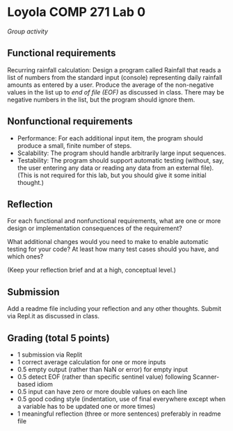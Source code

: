 # Loyola COMP 271 Lab 0

*Group activity*

## Functional requirements

Recurring rainfall calculation: Design a program called Rainfall that reads a list of numbers from the standard input (console) representing daily rainfall amounts as entered by a user. Produce the average of the non-negative values in the list up to *end of file (EOF)* as discussed in class. There may be negative numbers in the list, but the program should ignore them.

## Nonfunctional requirements

- Performance: For each additional input item, the program should produce a small, finite number of steps.
- Scalability: The program should handle arbitrarily large input sequences.
- Testability: The program should support automatic testing (without, say, the user entering any data or reading any data from an external file). (This is not required for this lab, but you should give it some initial thought.)

## Reflection

For each functional and nonfunctional requirements, what are one or more design or implementation consequences of the requirement?

What additional changes would you need to make to enable automatic testing for your code? At least how many test cases should you have, and which ones?

(Keep your reflection brief and at a high, conceptual level.)

## Submission

Add a readme file including your reflection and any other thoughts. Submit via Repl.it as discussed in class.

## Grading (total 5 points)

-    1 submission via Replit
-    1 correct average calculation for one or more inputs
-    0.5 empty output (rather than NaN or error) for empty input
-    0.5 detect EOF (rather than specific sentinel value) following Scanner-based idiom
-    0.5 input can have zero or more double values on each line
-    0.5 good coding style (indentation, use of final everywhere except when a variable has to be updated one or more times)
-    1 meaningful reflection (three or more sentences) preferably in readme file
